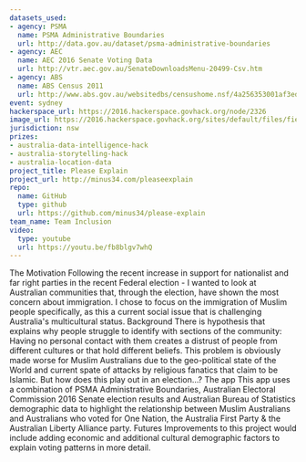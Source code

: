 ```yaml
---
datasets_used:
- agency: PSMA
  name: PSMA Administrative Boundaries
  url: http://data.gov.au/dataset/psma-administrative-boundaries
- agency: AEC
  name: AEC 2016 Senate Voting Data
  url: http://vtr.aec.gov.au/SenateDownloadsMenu-20499-Csv.htm
- agency: ABS
  name: ABS Census 2011
  url: http://www.abs.gov.au/websitedbs/censushome.nsf/4a256353001af3ed4b2562bb00121564/datapacksdetails?opendocument&navpos=250
event: sydney
hackerspace_url: https://2016.hackerspace.govhack.org/node/2326
image_url: https://2016.hackerspace.govhack.org/sites/default/files/field/image/australian.jpg
jurisdiction: nsw
prizes:
- australia-data-intelligence-hack
- australia-storytelling-hack
- australia-location-data
project_title: Please Explain
project_url: http://minus34.com/pleaseexplain
repo:
  name: GitHub
  type: github
  url: https://github.com/minus34/please-explain
team_name: Team Inclusion
video:
  type: youtube
  url: https://youtu.be/fb8blgv7whQ
---
```


The Motivation
Following the recent increase in support for nationalist and far right parties in the recent Federal election - I wanted to look at Australian communities that, through the election, have shown the most concern about immigration.
I chose to focus on the immigration of Muslim people specifically, as this a current social issue that is challenging Australia's multicultural status.
Background
There is hypothesis that explains why people struggle to identify with sections of the community: Having no personal contact with them creates a distrust of people from different cultures or that hold different beliefs.
This problem is obviously made worse for Muslim Australians due to the geo-political state of the World and current spate of attacks by religious fanatics that claim to be Islamic. But how does this play out in an election…?
The app
This app uses a combination of PSMA Administrative Boundaries, Australian Electoral Commission 2016 Senate election results and Australian Bureau of Statistics demographic data to highlight the relationship between Muslim Australians and Australians who voted for One Nation, the Australia First Party & the Australian Liberty Alliance party.
Futures 
Improvements to this project would include adding economic and additional cultural demographic factors to explain voting patterns in more detail.
